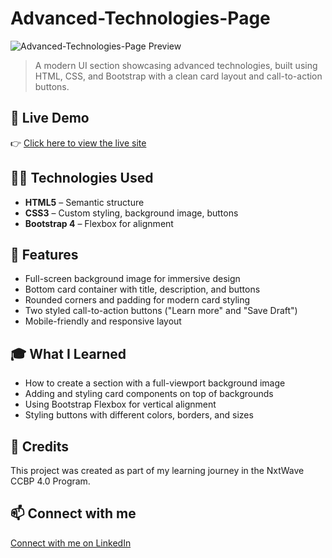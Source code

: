 # Advanced-Technologies-Page

![Advanced-Technologies-Page Preview](https://github.com/SouravKumarYadav/Advanced-Technologies-Cover-Page/blob/main/Advance%20Technologies%20CoverPage.png)

> A modern UI section showcasing advanced technologies, built using HTML, CSS, and Bootstrap with a clean card layout and call-to-action buttons.

## 🚀 Live Demo  
👉 [Click here to view the live site](https://souravkumaryadav.github.io/Advanced-Technologies-Cover-Page/)

## 🧑‍💻 Technologies Used  
- **HTML5** – Semantic structure  
- **CSS3** – Custom styling, background image, buttons  
- **Bootstrap 4** – Flexbox for alignment  

## 📄 Features  
- Full-screen background image for immersive design  
- Bottom card container with title, description, and buttons  
- Rounded corners and padding for modern card styling  
- Two styled call-to-action buttons ("Learn more" and "Save Draft")  
- Mobile-friendly and responsive layout  

## 🎓 What I Learned  
- How to create a section with a full-viewport background image  
- Adding and styling card components on top of backgrounds  
- Using Bootstrap Flexbox for vertical alignment  
- Styling buttons with different colors, borders, and sizes  

## 🙌 Credits  
This project was created as part of my learning journey in the NxtWave CCBP 4.0 Program.

## 📫 Connect with me  
[Connect with me on LinkedIn](https://www.linkedin.com/in/sourav-kumar-cs/)
